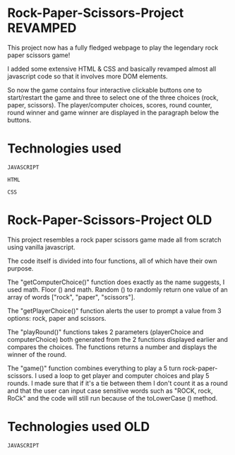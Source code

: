 # Rock-Paper-Scissors-Project REVAMPED

This project now has a fully fledged webpage to play the legendary rock paper scissors game!

I added some extensive HTML & CSS and basically revamped almost all javascript code so that it involves more DOM elements.

So now the game contains four interactive clickable buttons one to start/restart the game and three to select one of the three choices (rock, paper, scissors). The player/computer choices, scores, round counter, round winner and game winner are displayed in the paragraph below the buttons.

# Technologies used

    JAVASCRIPT

    HTML

    CSS

# Rock-Paper-Scissors-Project OLD

This project resembles a rock paper scissors game made all from scratch using vanilla javascript.

The code itself is divided into four functions, all of which have their own purpose.

The "getComputerChoice()" function does exactly as the name suggests, I used math. Floor () and math. Random () to randomly return one value of an array of words ["rock", "paper", "scissors"].

The "getPlayerChoice()" function alerts the user to prompt a value from 3 options: rock, paper and scissors.

The "playRound()" functions takes 2 parameters (playerChoice and computerChoice) both generated from the 2 functions displayed earlier and compares the choices. The functions returns a number and displays the winner of the round.

The "game()" function combines everything to play a 5 turn rock-paper-scissors. I used a loop to get player and computer choices and play 5 rounds. I made sure that if it's a tie between them I don't count it as a round and that the user can input case sensitive words such as "ROCK, rock, RoCk" and the code will still run because of the toLowerCase () method.

# Technologies used OLD

    JAVASCRIPT
